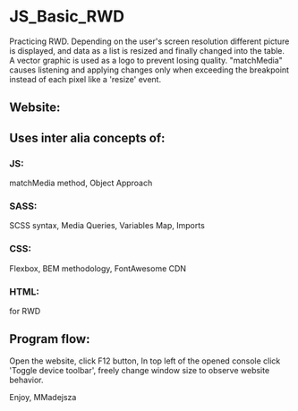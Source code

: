 # JS_Basic_RWD

Practicing RWD. Depending on the user's screen resolution different picture is displayed, and data as a list is resized and finally changed into the table. A vector graphic is used as a logo to prevent losing quality. "matchMedia" causes listening and applying changes only when exceeding the breakpoint instead of each pixel like a 'resize' event.

## Website:

## Uses inter alia concepts of:

### JS:

matchMedia method, Object Approach

### SASS:

SCSS syntax, Media Queries, Variables Map, Imports

### CSS:

Flexbox, BEM methodology, FontAwesome CDN

### HTML:

<picture> for RWD

## Program flow:

Open the website, click F12 button, In top left of the opened console click 'Toggle device toolbar', freely change window size to observe website behavior.

Enjoy, MMadejsza
